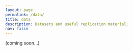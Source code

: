 ```yaml
---
layout: page
permalink: /data/
title: data
description: Datasets and useful replication material.
nav: false
---
```


(coming soon...)
